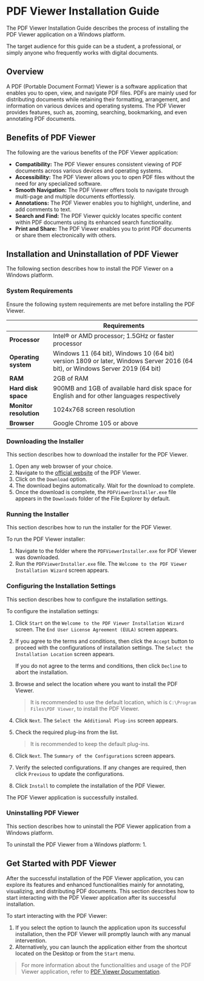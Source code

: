 # PDF Viewer Installation Guide 

The PDF Viewer Installation Guide describes the process of installing the PDF Viewer application on a Windows platform.

The target audience for this guide can be a student, a professional, or simply anyone who frequently works with digital documents.

## Overview

A PDF (Portable Document Format) Viewer is a software application that enables you to open, view, and navigate PDF files. 
PDFs are mainly used for distributing documents while retaining their formatting, arrangement, and information on various devices and operating systems.
The PDF Viewer provides features, such as, zooming, searching, bookmarking, and even annotating PDF documents.

## Benefits of PDF Viewer

The following are the various benefits of the PDF Viewer application:

- **Compatibility:** The PDF Viewer ensures consistent viewing of PDF documents across various devices and operating systems.
- **Accessibility:** The PDF Viewer allows you to open PDF files without the need for any specialized software.
- **Smooth Navigation:** The PDF Viewer offers tools to navigate through multi-page and multiple documents effortlessly.
- **Annotations:** The PDF Viewer enables you to highlight, underline, and add comments to text.
- **Search and Find:** The PDF Viewer quickly locates specific content within PDF documents using its enhanced search functionality.
- **Print and Share:** The PDF Viewer enables you to print PDF documents or share them electronically with others.

## Installation and Uninstallation of PDF Viewer

The following section describes how to install the PDF Viewer on a Windows platform.

### System Requirements

Ensure the following system requirements are met before installing the PDF Viewer.

|    | Requirements |
|----|------|
| **Processor** | Intel® or AMD processor; 1.5GHz or faster processor |
| **Operating system** | Windows 11 (64 bit), Windows 10 (64 bit) version 1809 or later, Windows Server 2016 (64 bit), or Windows Server 2019 (64 bit) |
| **RAM** | 2GB of RAM |
| **Hard disk space** | 900MB and 1GB of available hard disk space for English and for other languages respectively |
| **Monitor resolution** | 1024x768 screen resolution |
| **Browser** | Google Chrome 105 or above | 

### Downloading the Installer

This section describes how to download the installer for the PDF Viewer.

1. Open any web browser of your choice.
2. Navigate to the [official website](www.pdfviewer.com) of the PDF Viewer.
3. Click on the `Download` option.
4. The download begins automatically. Wait for the download to complete.
5. Once the download is complete, the `PDFViewerInstaller.exe` file appears in the `Downloads` folder of the File Explorer by default.

### Running the Installer

This section describes how to run the installer for the PDF Viewer.

To run the PDF Viewer installer:
1. Navigate to the folder where the `PDFViewerInstaller.exe` for PDF Viewer was downloaded.
2. Run the `PDFViewerInstaller.exe` file. The `Welcome to the PDF Viewer Installation Wizard` screen appears.

### Configuring the Installation Settings

This section describes how to configure the installation settings.

To configure the installation settings:
1. Click `Start` on the  `Welcome to the PDF Viewer Installation Wizard` screen.
   The `End User License Agreement (EULA)` screen appears.
2. If you agree to the terms and conditions, then click the `Accept` button to proceed with the configurations of installation settings.
   The `Select the Installation Location` screen appears.
   
   If you do not agree to the terms and conditions, then click `Decline` to abort the installation.
3. Browse and select the location where you want to install the PDF Viewer.
   > It is recommended to use the default location, which is  `C:\Program Files\PDF Viewer`, to install the PDF Viewer.
4. Click `Next`. The `Select the Additional Plug-ins` screen appears.
5. Check the required plug-ins from the list.
   > It is recommended to keep the default plug-ins.
6. Click `Next`. The `Summary of the Configurations` screen appears.
7. Verify the selected configurations. If any changes are required, then click `Previous` to update the configurations.
8. Click `Install` to complete the installation of the PDF Viewer.

The PDF Viewer application is successfully installed.

### Uninstalling PDF Viewer

This section describes how to uninstall the PDF Viewer application from a Windows platform.

To uninstall the PDF Viewer from a Windows platform:
1. 


## Get Started with PDF Viewer

After the successful installation of the PDF Viewer application, you can explore its features and enhanced functionalities mainly for annotating, visualizing, and distributing PDF documents.
This section describes how to start interacting with the PDF Viewer application after its successful installation.

To start interacting with the PDF Viewer:
1. If you select the option to launch the application upon its successful installation, then the PDF Viewer will promptly launch with any manual intervention.
2. Alternatively, you can launch the application either from the shortcut located on the Desktop or from the `Start` menu.

> For more information about the functionalities and usage of the PDF Viewer application, refer to [PDF Viewer Documentation](www.documentation.pdfviewer.com).




